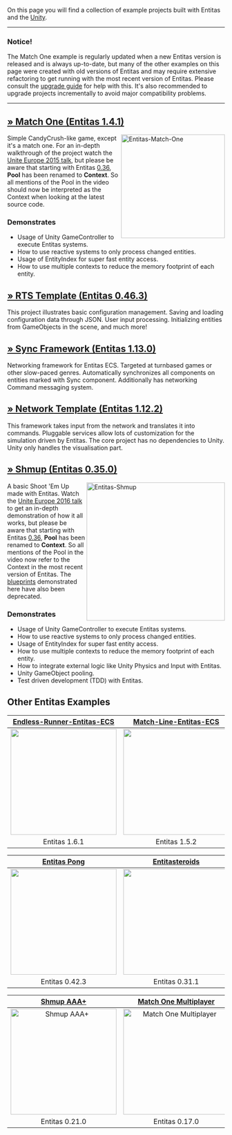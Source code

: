 On this page you will find a collection of example projects built with Entitas and the [Unity](https://unity3d.com/). 

***
### Notice!
The Match One example is regularly updated when a new Entitas version is released and is always up-to-date, but many of the other examples on this page were created with old versions of Entitas and may require extensive refactoring to get running with the most recent version of Entitas. Please consult the [upgrade guide](https://github.com/sschmid/Entitas-CSharp/blob/master/EntitasUpgradeGuide.md) for help with this. It's also recommended to upgrade projects incrementally to avoid major compatibility problems.
***

## [» Match One (Entitas 1.4.1)](https://github.com/sschmid/Match-One)
<img align="right" src="https://raw.githubusercontent.com/sschmid/Entitas-CSharp/develop/Readme/Images/Match-One.png" alt="Entitas-Match-One" height="240"> 

Simple CandyCrush-like game, except it's a match one. For an in-depth walkthrough of the project watch the [Unite Europe 2015 talk](https://www.youtube.com/watch?v=1wvMXur19M4), but please be aware that starting with Entitas [0.36](https://github.com/sschmid/Entitas-CSharp/releases/tag/0.36.0), **Pool** has been renamed to **Context**. So all mentions of the Pool in the video should now be interpreted as the Context when looking at the latest source code.

### Demonstrates
- Usage of Unity GameController to execute Entitas systems.
- How to use reactive systems to only process changed entities.
- Usage of EntityIndex for super fast entity access.
- How to use multiple contexts to reduce the memory footprint of each entity.

## [» RTS Template (Entitas 0.46.3)](https://github.com/ShadeSlider/Entitas-RTS-Template)
This project illustrates basic configuration management. Saving and loading configuration data through JSON. User input processing. Initializing entities from GameObjects in the scene, and much more!

## [» Sync Framework (Entitas 1.13.0)](https://github.com/RomanZhu/Entitas-Sync-Framework)
Networking framework for Entitas ECS. Targeted at turnbased games or other slow-paced genres. Automatically synchronizes all components on entities marked with Sync component. Additionally has networking Command messaging system.

## [» Network Template (Entitas 1.12.2)](https://github.com/proepkes/UnityLockstep)
This framework takes input from the network and translates it into commands. Pluggable services allow lots of customization for the simulation driven by Entitas. The core project has no dependencies to Unity. Unity only handles the visualisation part.

## [» Shmup (Entitas 0.35.0)](https://github.com/sschmid/Entitas-Shmup)
<img align="right" src="https://github.com/sschmid/Entitas-CSharp/raw/develop/Readme/Images/Entitas-Shmup.png" alt="Entitas-Shmup" height="320">

A basic Shoot 'Em Up made with Entitas. Watch the [Unite Europe 2016 talk](https://www.youtube.com/watch?v=lNTaC-JWmdI) to get an in-depth demonstration of how it all works, but please be aware that starting with Entitas [0.36](https://github.com/sschmid/Entitas-CSharp/releases/tag/0.36.0), **Pool** has been renamed to **Context**. So all mentions of the Pool in the video now refer to the Context in the most recent version of Entitas. The [blueprints](https://github.com/sschmid/Entitas-CSharp/wiki/Entitas-Blueprints) demonstrated here have also been deprecated.

### Demonstrates
- Usage of Unity GameController to execute Entitas systems.
- How to use reactive systems to only process changed entities.
- Usage of EntityIndex for super fast entity access.
- How to use multiple contexts to reduce the memory footprint of each entity.
- How to integrate external logic like Unity Physics and Input with Entitas.
- Unity GameObject pooling.
- Test driven development (TDD) with Entitas.

## Other Entitas Examples

| [Endless-Runner-Entitas-ECS](https://github.com/RomanZhu/Endless-Runner-Entitas-ECS) | [Match-Line-Entitas-ECS](https://github.com/RomanZhu/Match-Line-Entitas-ECS) | [Entitas Tanks](https://github.com/cloudjubei/EntitasTanks) | [Entitas CSharp Example](https://github.com/sschmid/Entitas-CSharp-Example) |
|:---:|:---:|:---:|:---:|
| <img src="https://i.imgur.com/0SXy7iT.gif" height="245"> | <img src="https://camo.githubusercontent.com/02c172a35d3d8772ae856e48f51e7ad59f98d3a8/68747470733a2f2f692e696d6775722e636f6d2f5a6b495979475a2e6a7067" height="245"> | <img src="https://d2ujflorbtfzji.cloudfront.net/package-screenshot/90d74963-c307-4b95-9f96-f3c3dc1faf6a_scaled.jpg" width="245"> | <img src="https://raw.githubusercontent.com/sschmid/Entitas-CSharp/develop/Readme/Images/ExampleProject.png" width="245"> |
| Entitas 1.6.1 | Entitas 1.5.2 | Entitas 0.31.1 | Entitas 0.37.0 |


| [Entitas Pong](https://github.com/RivelloMultimediaConsulting/EntitasPong) | [Entitasteroids](https://github.com/mikecann/Entitasteroids) | [A Maze Boss](https://github.com/SvDvorak/AMazeBoss) | [Entitas 2D Roguelike](https://github.com/JamesMcMahon/entitas-2d-roguelike) |
|:---:|:---:|:---:|:---:|
| <img src="https://github.com/RivelloMultimediaConsulting/EntitasPong/raw/master/entitas_pong_screenshot.png" width="245"> | <img src="https://camo.githubusercontent.com/13ee108b44b988975f2758f28835f0aecea0aa20/687474703a2f2f7777772e6d696b6563616e6e2e636f2e756b2f77702d636f6e74656e742f75706c6f6164732f323031352f31312f323031352d31312d30395f30392d32322d35362e676966" width="245"> | <img src="https://thumbs.gfycat.com/NeglectedPhonyEnglishpointer-poster.jpg" alt="AMazeBoss" width="245"> | <img src="https://github.com/JamesMcMahon/entitas-2d-roguelike/blob/master/screenshot.gif" width="245"> |
| Entitas 0.42.3 | Entitas 0.31.1 | Entitas 0.24.2 | Entitas 0.28.2 |

| [Shmup AAA+](https://judelco.itch.io/shmup-aaa-plus) | [Match One Multiplayer](https://github.com/esterlus/Match-One-Multiplayer) |
|:---:|:---:|
| <img src="https://camo.githubusercontent.com/e6844dde1fc94fa3b3923276b4a050dafb7d0911/687474703a2f2f692e696d6775722e636f6d2f765a3164306c342e706e67" alt="Shmup AAA+" width="245"> | <img src="https://raw.githubusercontent.com/sschmid/Entitas-CSharp/develop/Readme/Images/Match-One.png" alt="Match One Multiplayer" width="245"> |
| Entitas 0.21.0 | Entitas 0.17.0 |
